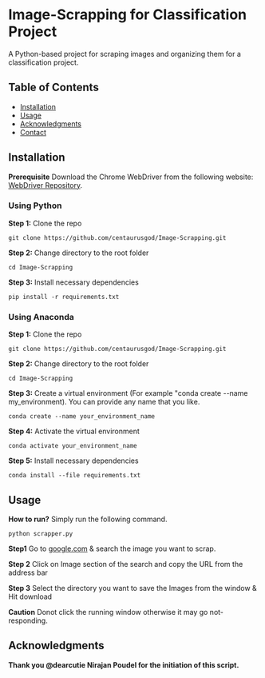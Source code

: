 # Image-Scrapping for Classification Project
A Python-based project for scraping images and organizing them for a classification project.

## Table of Contents

- [Installation](#installation)
- [Usage](#usage)
- [Acknowledgments](#acknowledgments)
- [Contact](#contact)

## Installation

**Prerequisite** Download the Chrome WebDriver from the following website: [WebDriver Repository](https://chromedriver.chromium.org/downloads). 
### Using Python
**Step 1:** Clone the repo
```shell
git clone https://github.com/centaurusgod/Image-Scrapping.git
```
**Step 2:** Change directory to the root folder
```shell
cd Image-Scrapping
```
**Step 3:** Install necessary dependencies
```shell
pip install -r requirements.txt
```
### Using Anaconda 
**Step 1:** Clone the repo
```shell
git clone https://github.com/centaurusgod/Image-Scrapping.git
```
**Step 2:** Change directory to the root folder
```shell
cd Image-Scrapping
```
**Step 3:** Create a virtual environment (For example "conda create --name my_environment). You can provide any name that you like.
```shell
conda create --name your_environment_name
```
**Step 4:** Activate the virtual environment
```shell
conda activate your_environment_name
```
**Step 5:** Install necessary dependencies
```shell
conda install --file requirements.txt
```
## Usage
**How to run?** Simply run the following command.
```shell
python scrapper.py
```
**Step1** Go to [google.com](www.google.com) & search the image you want to scrap. 

**Step 2** Click on Image section of the search and copy the URL from the address bar

**Step 3** Select the directory you want to save the Images from the window & Hit download

**Caution** Donot click the running window otherwise it may go not-responding.

## Acknowledgments
**Thank you @dearcutie Nirajan Poudel for the initiation of this script.**


